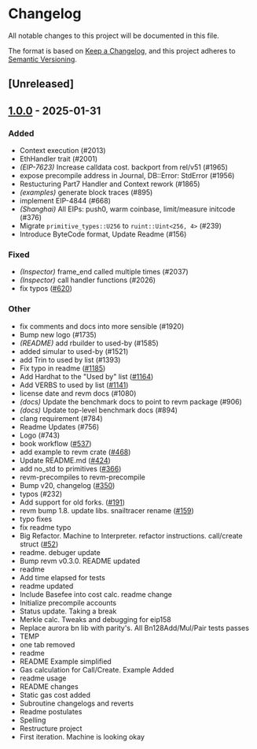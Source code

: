 # Changelog

All notable changes to this project will be documented in this file.

The format is based on [Keep a Changelog](https://keepachangelog.com/en/1.0.0/),
and this project adheres to [Semantic Versioning](https://semver.org/spec/v2.0.0.html).

## [Unreleased]

## [1.0.0](https://github.com/sircsq/revm/releases/tag/revm-handler-interface-v1.0.0) - 2025-01-31

### Added

- Context execution (#2013)
- EthHandler trait (#2001)
- *(EIP-7623)* Increase calldata cost. backport from rel/v51 (#1965)
- expose precompile address in Journal, DB::Error: StdError (#1956)
- Restucturing Part7 Handler and Context rework (#1865)
- *(examples)* generate block traces (#895)
- implement EIP-4844 (#668)
- *(Shanghai)* All EIPs: push0, warm coinbase, limit/measure initcode (#376)
- Migrate `primitive_types::U256` to `ruint::Uint<256, 4>` (#239)
- Introduce ByteCode format, Update Readme (#156)

### Fixed

- *(Inspector)* frame_end called multiple times (#2037)
- *(Inspector)* call handler functions (#2026)
- fix typos ([#620](https://github.com/sircsq/revm/pull/620))

### Other

- fix comments and docs into more sensible (#1920)
- Bump new logo (#1735)
- *(README)* add rbuilder to used-by (#1585)
- added simular to used-by (#1521)
- add Trin to used by list (#1393)
- Fix typo in readme ([#1185](https://github.com/sircsq/revm/pull/1185))
- Add Hardhat to the "Used by" list ([#1164](https://github.com/sircsq/revm/pull/1164))
- Add VERBS to used by list ([#1141](https://github.com/sircsq/revm/pull/1141))
- license date and revm docs (#1080)
- *(docs)* Update the benchmark docs to point to revm package (#906)
- *(docs)* Update top-level benchmark docs (#894)
- clang requirement (#784)
- Readme Updates (#756)
- Logo (#743)
- book workflow ([#537](https://github.com/sircsq/revm/pull/537))
- add example to revm crate ([#468](https://github.com/sircsq/revm/pull/468))
- Update README.md ([#424](https://github.com/sircsq/revm/pull/424))
- add no_std to primitives ([#366](https://github.com/sircsq/revm/pull/366))
- revm-precompiles to revm-precompile
- Bump v20, changelog ([#350](https://github.com/sircsq/revm/pull/350))
- typos (#232)
- Add support for old forks. ([#191](https://github.com/sircsq/revm/pull/191))
- revm bump 1.8. update libs. snailtracer rename ([#159](https://github.com/sircsq/revm/pull/159))
- typo fixes
- fix readme typo
- Big Refactor. Machine to Interpreter. refactor instructions. call/create struct ([#52](https://github.com/sircsq/revm/pull/52))
- readme. debuger update
- Bump revm v0.3.0. README updated
- readme
- Add time elapsed for tests
- readme updated
- Include Basefee into cost calc. readme change
- Initialize precompile accounts
- Status update. Taking a break
- Merkle calc. Tweaks and debugging for eip158
- Replace aurora bn lib with parity's. All Bn128Add/Mul/Pair tests passes
- TEMP
- one tab removed
- readme
- README Example simplified
- Gas calculation for Call/Create. Example Added
- readme usage
- README changes
- Static gas cost added
- Subroutine changelogs and reverts
- Readme postulates
- Spelling
- Restructure project
- First iteration. Machine is looking okay
